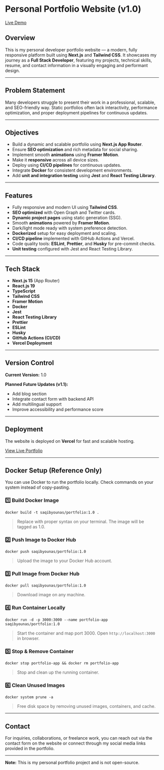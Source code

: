 # Personal Portfolio Website (v1.0)

[Live Demo](https://portfolio-github-io-seven-gamma.vercel.app)

## Overview

This is my personal developer portfolio website — a modern, fully responsive platform built using **Next.js** and **Tailwind CSS**. It showcases my journey as a **Full Stack Developer**, featuring my projects, technical skills, resume, and contact information in a visually engaging and performant design.

---

## Problem Statement

Many developers struggle to present their work in a professional, scalable, and SEO-friendly way. Static portfolios often lack interactivity, performance optimization, and proper deployment pipelines for continuous updates.

---

## Objectives

- Build a dynamic and scalable portfolio using **Next.js App Router**.
- Ensure **SEO optimization** and rich metadata for social sharing.
- Implement smooth **animations** using **Framer Motion**.
- Make it **responsive** across all device sizes.
- Deploy using **CI/CD pipelines** for continuous updates.
- Integrate **Docker** for consistent development environments.
- Add **unit and integration testing** using **Jest** and **React Testing Library**.

---

## Features

- Fully responsive and modern UI using **Tailwind CSS**.
- **SEO optimized** with Open Graph and Twitter cards.
- **Dynamic project pages** using static generation (SSG).
- Smooth **animations** powered by **Framer Motion**.
- Dark/light mode ready with system preference detection.
- **Dockerized** setup for easy deployment and scaling.
- **CI/CD pipeline** implemented with GitHub Actions and Vercel.
- Code quality tools: **ESLint**, **Prettier**, and **Husky** for pre-commit checks.
- **Unit testing** configured with Jest and React Testing Library.

---

## Tech Stack

- **Next.js 15** (App Router)
- **React.js 19**
- **TypeScript**
- **Tailwind CSS**
- **Framer Motion**
- **Docker**
- **Jest**
- **React Testing Library**
- **Prettier**
- **ESLint**
- **Husky**
- **GitHub Actions (CI/CD)**
- **Vercel Deployment**

---

## Version Control

**Current Version:** 1.0

**Planned Future Updates (v1.1):**

- Add blog section
- Integrate contact form with backend API
- Add multilingual support
- Improve accessibility and performance score

---

## Deployment

The website is deployed on **Vercel** for fast and scalable hosting.

[View Live Portfolio](https://portfolio-github-io-seven-gamma.vercel.app)

---

## Docker Setup (Reference Only)

You can use Docker to run the portfolio locally. Check commands on your system instead of copy-pasting.

### 1️⃣ Build Docker Image

`docker build -t saqibyounas/portfolio:1.0 .`

> Replace with proper syntax on your terminal. The image will be tagged as 1.0.

### 2️⃣ Push Image to Docker Hub

`docker push saqibyounas/portfolio:1.0`

> Upload the image to your Docker Hub account.

### 3️⃣ Pull Image from Docker Hub

`docker pull saqibyounas/portfolio:1.0`

> Download image on any machine.

### 4️⃣ Run Container Locally

`docker run -d -p 3000:3000 --name portfolio-app saqibyounas/portfolio:1.0`

> Start the container and map port 3000. Open `http://localhost:3000` in browser.

### 5️⃣ Stop & Remove Container

`docker stop portfolio-app && docker rm portfolio-app`

> Stop and clean up the running container.

### 6️⃣ Clean Unused Images

`docker system prune -a`

> Free disk space by removing unused images, containers, and cache.

---

## Contact

For inquiries, collaborations, or freelance work, you can reach out via the contact form on the website or connect through my social media links provided in the portfolio.

---

**Note:** This is my personal portfolio project and is not open-source.
